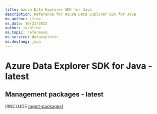```yaml
---
title: Azure Data Explorer SDK for Java
description: Reference for Azure Data Explorer SDK for Java
ms.author: jfree
ms.data: 10/21/2022
author: joshfree
ms.topic: reference
ms.service: dataexplorer
ms.devlang: java
---
```

# Azure Data Explorer SDK for Java - latest

## Management packages - latest
[!INCLUDE [mgmt-packages](data-explorer-mgmt-index.md)]